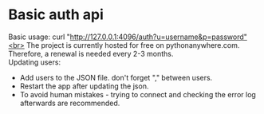 # Basic auth api
Basic usage: curl "http://127.0.0.1:4096/auth?u=username&p=password"<br>
The project is currently hosted for free on pythonanywhere.com. Therefore, a renewal is needed every 2-3 months.<br>
Updating users:
* Add users to the JSON file. don't forget "," between users.
* Restart the app after updating the json.
* To avoid human mistakes - trying to connect and checking the error log afterwards are recommended.
